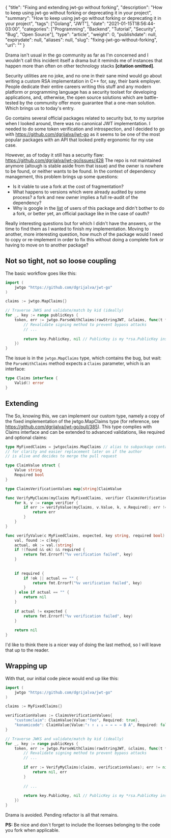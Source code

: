 {
    "title": "Fixing and extending jwt-go without forking",
    "description": "How to keep using jwt-go without forking or deprecating it in your project",
    "summary": "How to keep using jwt-go without forking or deprecating it in your project",
    "tags": ["Golang", "JWT"],
    "date": "2021-01-15T18:56:44-03:00",
    "categories": ["Programming", "Backend", "Tutorial", "Security", "Bug", "Open Source"],
    "type": "article",
    "weight": 0,
    "publishdate": null,
    "expirydate": null,
    "aliases": null,
    "slug": "fixing-jwt-go-without-forking",
    "url": ""
}

Drama isn't usual in the go community as far as I'm concerned and I wouldn't call this incident itself a drama but it reminds me of instances that happen more than often on other technology stacks __[citation omitted]__.

Security utilities are no joke, and no one in their sane mind would go about writing a custom RSA implementation in C++ for, say, their bank employer. People dedicate their entire careers writing this stuff and any modern platform or programming language has a security toolset for developing applications, and, otherwise, the open source solutions which are battle-tested by the community offer more guarantee that a one-man solution. Which brings us to today's entry.

Go contains several official packages related to security but, to my surprise when I looked around, there was no canonical JWT implementation. I needed to do some token verification and introspection, and I decided to go with https://github.com/dgrijalva/jwt-go as it seems to be one of the most popular packages  with an API that looked pretty ergonomic for my use case.

However, as of today it still has a security flaw: https://github.com/dgrijalva/jwt-go/issues/428
The repo is not maintained anymore (altough is stable aside from that issue) and the owner is nowhere to be found, or neither wants to be found. In the context of dependency management, this problem brings up some questions:
* Is it viable to use a fork at the cost of fragmentation?
* What happens to versions which were already audited by some process? a fork and new owner implies a full re-audit of the dependency?
* Why is google in the [list](https://pkg.go.dev/github.com/dgrijalva/jwt-go?tab=importedby) of users of this package and didn't bother to do a fork, or better yet, an official package like in the case of oauth?

Really interesting questions but for which I didn't have the answers, or the time to find them as I wanted to finish my implementation. Moving to another, more interesting question, how much of the package would I need to copy or re-implement in order to fix this without doing a complete fork or having to move on to another package?

## Not so tight, not so loose coupling 
The basic workflow goes like this:

```go
import (
    jwtgo "https://github.com/dgrijalva/jwt-go"
)

claims := jwtgo.MapClaims{}

// Traverse JWKS and validate/match by kid (ideally)
for _, key := range publicKeys {
    token, err := jwtgo.ParseWithClaims(rawStringJWT, &claims, func(t *jwtgo.Token) (interface{}, error) {
        // Revalidate signing method to prevent bypass attacks
        // ...
        
        return key.PublicKey, nil // PublicKey is my *rsa.PublicKey instance containing the valid key to verify the token
    })
}
```

The issue is in the `jwtgo.MapClaims` type, which contains the bug, but wait: the `ParseWithClaims` method expects a `Claims` parameter, which is an interface:

```go
type Claims interface {
	Valid() error
}
```

## Extending 
The So, knowing this, we can implement our custom type, namely a copy of the fixed implementation of the jwtgo.MapClaims type (for reference, see https://github.com/dgrijalva/jwt-go/pull/385). This type complies with Claims interface and can be extended to advanced validations, like required and optional claims:

```go
type MyFixedClaims = jwtgoclaims.MapClaims // alias to subpackage containing the fixed claims implementation
// for clarity and easier replacement later on if the author
// is alive and decides to merge the pull request

type ClaimValue struct {
	Value string
	Required bool
}

type ClaimsVerificationValues map[string]ClaimValue

func VerifyMyClaims(myClaims MyFixedClaims, verifier ClaimsVerificationValues) error {
	for k, v := range verifier {
		if err := verifyValue(myClaims, v.Value, k, v.Required); err != nil {
			return err
		}
	}
}

func verifyValue(c MyFixedClaims, expected, key string, required bool) error {
	val, found := c[key]
	actual, ok := val.(string)
	if !(found && ok) && required {
		return fmt.Errorf("%v verification failed", key)
	}
	
	
	if required {
		if !ok || actual == "" {
			return fmt.Errorf("%v verification failed", key)
		}
	} else if actual == "" {
		return nil
	}
	
	if actual != expected {
		return fmt.Errorf("%v verification failed", key)
	}
	
	return nil
}
```

I'd like to think there is a nicer way of doing the last method, so I will leave that up to the reader.

## Wrapping up 
With that, our initial code piece would end up like this:

```go
import (
    jwtgo "https://github.com/dgrijalva/jwt-go"
)

claims := MyFixedClaims{}

verificationValues := ClaimsVerificationValues{
	"customclaim": ClaimValue{Value:"foo", Required: true},
	"konamicode": ClaimValue{Value:"↑ ↑ ↓ ↓ ← → ← → B A", Required: false}
}

// Traverse JWKS and validate/match by kid (ideally)
for _, key := range publicKeys {
    token, err := jwtgo.ParseWithClaims(rawStringJWT, &claims, func(t *jwtgo.Token) (interface{}, error) {
        // Revalidate signing method to prevent bypass attacks
        // ...
        
        if err := VerifyMyClaims(claims, verificationValues); err != nil {
        	return nil, err
        }
        
        // ...
        
        return key.PublicKey, nil // PublicKey is my *rsa.PublicKey instance containing the valid key to verify the token
    })
}
```

Drama is avoided. Pending refactor is all that remains.

**PS:** Be nice and don´t forget to include the licenses belonging to the code you fork when applicable.
